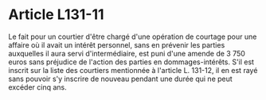 # Article L131-11

Le fait pour un courtier d'être chargé d'une opération de courtage pour une affaire où il avait un intérêt personnel, sans en prévenir les parties auxquelles il aura servi d'intermédiaire, est puni d'une amende de 3 750 euros sans préjudice de l'action des parties en dommages-intérêts. S'il est inscrit sur la liste des courtiers mentionnée à l'article L. 131-12, il en est rayé sans pouvoir s'y inscrire de nouveau pendant une durée qui ne peut excéder cinq ans.
